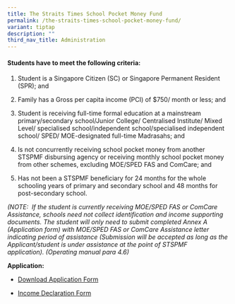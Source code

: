 ```yaml
---
title: The Straits Times School Pocket Money Fund
permalink: /the-straits-times-school-pocket-money-fund/
variant: tiptap
description: ""
third_nav_title: Administration
---
```

<h4>Students have to meet the following criteria:</h4>
<ol data-tight="true" class="tight">
<li>
<p>Student is a Singapore Citizen (SC) or Singapore Permanent Resident (SPR);
and</p>
</li>
<li>
<p>Family has a Gross per capita income (PCI) of $750/ month or less; and</p>
</li>
<li>
<p>Student is receiving full-time formal education at a mainstream primary/secondary
school/Junior College/ Centralised Institute/ Mixed Level/ specialised
school/independent school/specialised independent school/ SPED/ MOE-designated
full-time Madrasahs; and</p>
</li>
<li>
<p>Is not concurrently receiving school pocket money from another STSPMF
disbursing agency or receiving monthly school pocket money from other schemes,
excluding MOE/SPED FAS and ComCare; and</p>
</li>
<li>
<p>Has not been a STSPMF beneficiary for 24 months for the whole schooling
years of primary and secondary school and 48 months for post-secondary
school.</p>
</li>
</ol>
<p><em>(NOTE:&nbsp;&nbsp;If the student is currently receiving MOE/SPED FAS or ComCare Assistance, schools need not collect identification and income supporting documents.&nbsp;The student will only need to submit completed Annex A (Application form) with MOE/SPED FAS or ComCare Assistance letter indicating period of assistance (Submission will be accepted as long as the Applicant/student is under assistance at the point of STSPMF application).&nbsp;(Operating manual para 4.6)</em>
</p>
<p></p>
<p><strong>Application:</strong>
</p>
<ul data-tight="true" class="tight">
<li>
<p><a href="/files/Annex_A___2026_STSPMF_Application_Form_for_schools.pdf" rel="noopener nofollow" target="_blank">Download Application Form</a>
</p>
</li>
<li>
<p><a href="/files/Annex_B___Income_declaration_form.pdf" rel="noopener noreferrer nofollow" target="_blank">Income Declaration Form</a>
</p>
</li>
</ul>
<p></p>